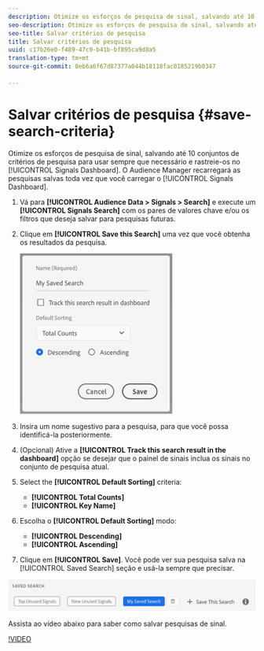 ```yaml
---
description: Otimize os esforços de pesquisa de sinal, salvando até 10 conjuntos de critérios de pesquisa para usar sempre que necessário, e rastreie-os no Painel. O Audience Manager recarregará as pesquisas salvas toda vez que você carregar o Painel.
seo-description: Otimize os esforços de pesquisa de sinal, salvando até 10 conjuntos de critérios de pesquisa para usar sempre que necessário, e rastreie-os no Painel. O Audience Manager recarregará as pesquisas salvas toda vez que você carregar o Painel.
seo-title: Salvar critérios de pesquisa
title: Salvar critérios de pesquisa
uuid: c17b26e0-f489-47c9-b41b-bf895ca9d8a5
translation-type: tm+mt
source-git-commit: 0eb6a6f67d87377a044b18118fac0185219b0347

---
```



# Salvar critérios de pesquisa {#save-search-criteria}

Otimize os esforços de pesquisa de sinal, salvando até 10 conjuntos de critérios de pesquisa para usar sempre que necessário e rastreie-os no [!UICONTROL Signals Dashboard]. O Audience Manager recarregará as pesquisas salvas toda vez que você carregar o [!UICONTROL Signals Dashboard].

1. Vá para **[!UICONTROL Audience Data > Signals > Search]** e execute um **[!UICONTROL Signals Search]** com os pares de valores chave e/ou os filtros que deseja salvar para pesquisas futuras.
1. Clique em **[!UICONTROL Save this Search]** uma vez que você obtenha os resultados da pesquisa.

   ![Resultado da etapa](assets/save-search-criteria.png)
1. Insira um nome sugestivo para a pesquisa, para que você possa identificá-la posteriormente.
1. (Opcional) Ative a **[!UICONTROL Track this search result in the dashboard]** opção se desejar que o painel de sinais inclua os sinais no conjunto de pesquisa atual.
1. Select the **[!UICONTROL Default Sorting]** criteria:
   * **[!UICONTROL Total Counts]**
   * **[!UICONTROL Key Name]**
1. Escolha o **[!UICONTROL Default Sorting]** modo:
   * **[!UICONTROL Descending]**
   * **[!UICONTROL Ascending]**
1. Clique em **[!UICONTROL Save]**. Você pode ver sua pesquisa salva na [!UICONTROL Saved Search] seção e usá-la sempre que precisar.

![pesquisa salva](assets/saved-search.png)

Assista ao vídeo abaixo para saber como salvar pesquisas de sinal.

[!VIDEO](https://video.tv.adobe.com/v/25147/?captions=por_br)
